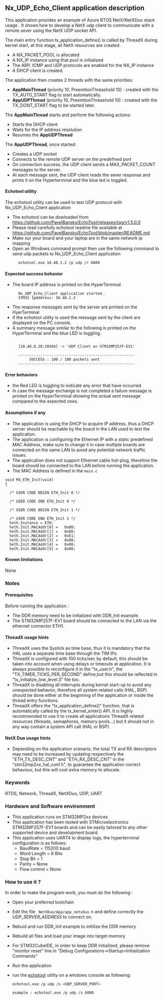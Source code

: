 ## <b>Nx_UDP_Echo_Client application description</b>

This application provides an example of Azure RTOS NetX/NetXDuo stack usage . 
It shows how to develop a NetX udp client to communicate with a remote sever using
the NetX UDP socket API.

The main entry function tx_application_define() is called by ThreadX during kernel start, at this stage, all NetX resources are created.

 - A NX_PACKET_POOL is allocated
 - A NX_IP instance using that pool is initialized
 - The ARP, ICMP and UDP protocols are enabled for the NX_IP instance
 - A DHCP client is created.

 
The application then creates 2 threads with the same priorities:

 - **AppMainThread** (priority 10, PreemtionThreashold 10) : created with the TX_AUTO_START flag to start automatically. 
 - **AppUDPThread** (priority 10, PreemtionThreashold 10) : created with the TX_DONT_START flag to be started later.

 
The **AppMainThread** starts and perform the following actions:

  - Starts the DHCP client
  - Waits for the IP address resolution
  - Resumes the **AppUDPThread**

The **AppUDPThread**, once started:

  - Creates a UDP socket
  - Connects to the remote UDP server on the predefined port
  - On connection success, the UDP client sends a MAX_PACKET_COUNT messages to the server.
  - At each message sent, the UDP client reads the sever response and prints it on the Hyperterminal and the blue led is toggled.
  

#### <b>Echotool utility</b>

The echotool utility can  be used to test UDP protocol with Nx_UDP_Echo_Client application

 - The echotool can be dowloaded from https://github.com/PavelBansky/EchoTool/releases/tag/v1.5.0.0
 - Please read carefully echotool readme file available at https://github.com/PavelBansky/EchoTool/blob/master/README.md
 - Make sur your board and your laptop are in the same network ip mapping
 - Open an Windows command prompt then use the following command to send udp packets to Nx_UDP_Echo_Client application

 ```
       echotool.exe 10.48.1.2 /p udp /r 6000
 ```

#### <b>Expected success behavior</b>

 - The board IP address is printed on the HyperTerminal

 ```
       Nx_UDP_Echo_Client application started..
       STM32 IpAddress: 10.48.1.2
 ```

 - The response messages sent by the server are printed on the HyerTerminal
 - if the echotool utility is used the message sent by the client are displayed on the PC console.
 - A summary message similar to the following is printed on the HyperTerminal and the blue LED is toggling.

 ```

       [10.48.0.28:20504] -> 'UDP Client on STM32MP257F-EV1'

       -----------------------------------------------------
            SUCCESS : 100 / 100 packets sent
       -----------------------------------------------------
```

#### <b>Error behaviors</b>

 - the Red LED is toggling to indicate any error that have occurred.
 - In case the message exchange is not completed a failure message is printed on the HyperTerminal showing the actual sent message compared to the expected ones.

#### <b>Assumptions if any</b>

 - The application is using the DHCP to acquire IP address, thus a DHCP server should be reachable by the board in the LAN used to test the application.
 - The application is configuring the Ethernet IP with a static predefined <i>MAC Address</i>, make sure to change it in case multiple boards are connected on the same LAN to avoid any potential network traffic issues.
 - The application does not support Ethernet cable hot-plug, therefore the board should be connected to the LAN before running the application.
 - The MAC Address is defined in the `main.c`

```
void MX_ETH_Init(void)
{

  /* USER CODE BEGIN ETH_Init 0 */

  /* USER CODE END ETH_Init 0 */

  /* USER CODE BEGIN ETH_Init 1 */

  /* USER CODE END ETH_Init 1 */
  heth.Instance = ETH;
  heth.Init.MACAddr[0] =   0x00;
  heth.Init.MACAddr[1] =   0x80;
  heth.Init.MACAddr[2] =   0xE1;
  heth.Init.MACAddr[3] =   0x00;
  heth.Init.MACAddr[4] =   0x00;
  heth.Init.MACAddr[5] =   0x00;
```

#### <b>Known limitations</b>

None

### <b>Notes</b>

#### <b>Prerequisites</b>
Before running the application :

 - The DDR memory need to be initialized with DDR_Init example.
 - The STM32MP257F-EV1 board should be connected to the LAN via the ethernet connector ETH1.

#### <b>ThreadX usage hints</b>

 - ThreadX uses the Systick as time base, thus it is mandatory that the HAL uses a separate time base through the TIM IPs.
 - ThreadX is configured with 100 ticks/sec by default, this should be taken into account when using delays or timeouts at application. It is always possible to reconfigure it in the "tx_user.h", the "TX_TIMER_TICKS_PER_SECOND" define,but this should be reflected in "tx_initialize_low_level.S" file too.
 - ThreadX is disabling all interrupts during kernel start-up to avoid any unexpected behavior, therefore all system related calls (HAL, BSP) should be done either at the beginning of the application or inside the thread entry functions.
 - ThreadX offers the "tx_application_define()" function, that is automatically called by the tx_kernel_enter() API.
   It is highly recommended to use it to create all applications ThreadX related resources (threads, semaphores, memory pools...)  but it should not in any way contain a system API call (HAL or BSP).

#### <b>NetX Duo usage hints</b>

 - Depending on the application scenario, the total TX and RX descriptors may need to be increased by updating respectively  the "ETH_TX_DESC_CNT" and "ETH_RX_DESC_CNT" in the "stm32mp2xx_hal_conf.h", to guarantee the application correct behaviour, but this will cost extra memory to allocate.

### <b>Keywords</b>

RTOS, Network, ThreadX, NetXDuo, UDP, UART

### <b>Hardware and Software environment</b>

  - This application runs on STM32MP2xx devices
  - This application has been tested with STMicroelectronics STM32MP257F-EV1 boards
    and can be easily tailored to any other supported device and development board.
  - This application uses UART4 to display logs, the hyperterminal configuration is as follows:
      - BaudRate = 115200 baud
      - Word Length = 8 Bits
      - Stop Bit = 1
      - Parity = None
      - Flow control = None

### <b>How to use it ?</b>

In order to make the program work, you must do the following :

 - Open your preferred toolchain
 - Edit the file <code> NetXDuo/App/app_netxduo.h</code> and define correctly the <i>UDP_SERVER_ADDRESS</i> to connect on.
 - Rebuid and run DDR_Init example to initilize the DDR memory
 - Rebuild all files and load your image into target memory
 - For STM32CubeIDE, in order to keep DDR initialized, please remove "monitor reset" line in "Debug Configurations->Startup>Initialization Commands"
 - Run the application
 - run the [echotool](https://github.com/PavelBansky/EchoTool/releases/tag/v1.5.0.0) utility on a windows console as following:
   
       echotool.exe /p udp /s <UDP_SERVER_PORT>
           
       example : echotool.exe /p udp /s 6000
   
